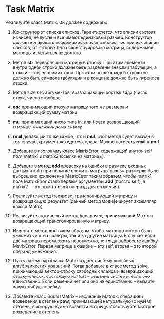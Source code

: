 # Task Matrix

Реализуйте класс Matrix. Он должен содержать:

1. Конструктор от списка списков. Гарантируется, что списки состоят из чисел, не пусты и все имеют одинаковый размер. Конструктор должен копировать содержимое списка списков, т.е. при изменении списков, от которых была сконструирована матрица, содержимое матрицы изменяться не должно.
2. Метод __str__ переводящий матрицу в строку. При этом элементы внутри одной строки должны быть разделены знаками табуляции, а строки — переносами строк. При этом после каждой строки не должно быть символа табуляции и в конце не должно быть переноса строки.
3. Метод size без аргументов, возвращающий кортеж вида (число строк, число столбцов)

4. __add__ принимающий вторую матрицу того же размера и возвращающий сумму матриц
5. __mul__ принимающий число типа int или float и возвращающий матрицу, умноженную на скаляр
6. __rmul__ делающий то же самое, что и __mul__. Этот метод будет вызван в том случае, аргумент находится справа. Можно написать __rmul__ = __mul__

7. Добавьте в программу класс MatrixError, содержащий внутри self поля matrix1 и matrix2 (ссылки на матрицы).

8. Добавьте в метод __add__ проверку на ошибки в размере входных данных чтобы при попытке сложить матрицы разных размеров было выброшено исключение MatrixError таким образом, чтобы matrix1 поле MatrixError стало первым аргументом __add__ (просто self), а matrix2 — вторым (второй операнд для сложения).
9. Реализуйте метод transpose, транспонирующий матрицу и возвращающую результат (данный метод модифицирует экземпляр класса Matrix)
10. Реализуйте статический метод transposed, принимающий Matrix и возвращающий транспонированную матрицу.

11. Измените метод __mul__ таким образом, чтобы матрицы можно было умножать как на скаляры, так и на другие матрицы. В случае, если две матрицы перемножить невозможно, то тогда выбросьте ошибку MatrixError. Первая матрице в ошибке – это self, вторая – это второй операнд умножения.
12. Пусть экземпляр класса Matrix задаёт систему линейных алгебраических уравнений.
Тогда добавьте в класс метод solve, принимающий вектор-строку свободных членов и возвращающий строку-список, состоящую из float – решение системы, если оно единственно. Если решений нет или оно не единственно – выдайте какую-нибудь ошибку.

13. Добавьте класс SquareMatrix – наследник Matrix с операцией возведения в степень __pow__, принимающей натуральную (с нулём) степень, в которую нужно возвести матрицу. Используйте быстрое возведение в степень.